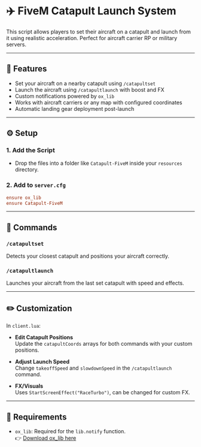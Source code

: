 # ✈️ FiveM Catapult Launch System

This script allows players to set their aircraft on a catapult and launch from it using realistic acceleration. Perfect for aircraft carrier RP or military servers.

---

## 🚀 Features

- Set your aircraft on a nearby catapult using `/catapultset`
- Launch the aircraft using `/catapultlaunch` with boost and FX
- Custom notifications powered by `ox_lib`
- Works with aircraft carriers or any map with configured coordinates
- Automatic landing gear deployment post-launch

---

## ⚙️ Setup

### 1. Add the Script

- Drop the files into a folder like `Catapult-FiveM` inside your `resources` directory.

### 2. Add to `server.cfg`

```cfg
ensure ox_lib
ensure Catapult-FiveM
```

---

## 🧠 Commands

### `/catapultset`
Detects your closest catapult and positions your aircraft correctly.

### `/catapultlaunch`
Launches your aircraft from the last set catapult with speed and effects.

---

## ✏️ Customization

In `client.lua`:

- **Edit Catapult Positions**  
  Update the `catapultCoords` arrays for both commands with your custom positions.

- **Adjust Launch Speed**  
  Change `takeoffSpeed` and `slowdownSpeed` in the `/catapultlaunch` command.

- **FX/Visuals**  
  Uses `StartScreenEffect("RaceTurbo")`, can be changed for custom FX.

---

## 🧪 Requirements

- `ox_lib`: Required for the `lib.notify` function.  
  👉 [Download ox_lib here](https://github.com/overextended/ox_lib)
